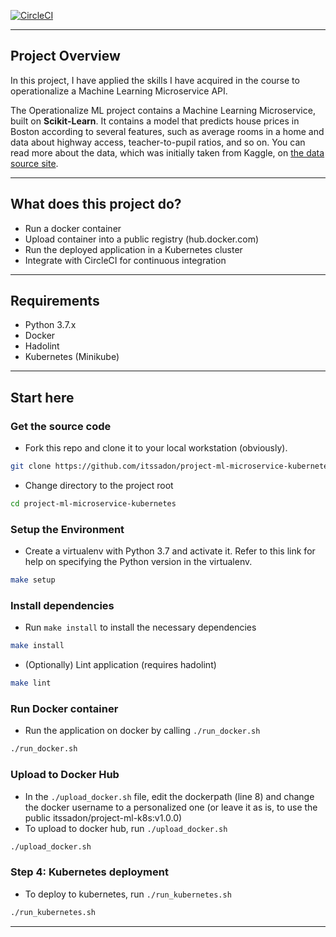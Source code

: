[![CircleCI](https://dl.circleci.com/status-badge/img/gh/itssadon/project-ml-microservice-kubernetes/tree/main.svg?style=svg)](https://dl.circleci.com/status-badge/redirect/gh/itssadon/project-ml-microservice-kubernetes/tree/main)

---

## Project Overview

In this project, I have applied the skills I have acquired in the course to operationalize a Machine Learning Microservice API. 

The Operationalize ML project contains a Machine Learning Microservice, built on **Scikit-Learn**. It contains a model that predicts house prices in Boston according to several features, such as average rooms in a home and data about highway access, teacher-to-pupil ratios, and so on. You can read more about the data, which was initially taken from Kaggle, on [the data source site](https://www.kaggle.com/c/boston-housing). 

---

## What does this project do?

- Run a docker container
- Upload container into a public registry (hub.docker.com)
- Run the deployed application in a Kubernetes cluster
- Integrate with CircleCI for continuous integration
  
---

## Requirements

- Python 3.7.x
- Docker
- Hadolint
- Kubernetes (Minikube)

---

## Start here

### Get the source code

* Fork this repo and clone it to your local workstation (obviously).
```bash
git clone https://github.com/itssadon/project-ml-microservice-kubernetes.git
```

* Change directory to the project root
```bash
cd project-ml-microservice-kubernetes
```

### Setup the Environment

* Create a virtualenv with Python 3.7 and activate it. Refer to this link for help on specifying the Python version in the virtualenv. 
```bash
make setup
```

### Install dependencies

* Run `make install` to install the necessary dependencies
```bash
make install
```

* (Optionally) Lint application (requires hadolint)
```bash
make lint
```

### Run Docker container
- Run the application on docker by calling `./run_docker.sh`
```bash
./run_docker.sh
```

### Upload to Docker Hub
- In the `./upload_docker.sh` file, edit the dockerpath (line 8) and change the docker username to a personalized one (or leave it as is, to use the public itssadon/project-ml-k8s:v1.0.0)
- To upload to docker hub, run `./upload_docker.sh`
```bash
./upload_docker.sh
```

### Step 4: Kubernetes deployment
- To deploy to kubernetes, run `./run_kubernetes.sh`
```bash
./run_kubernetes.sh
```

---
